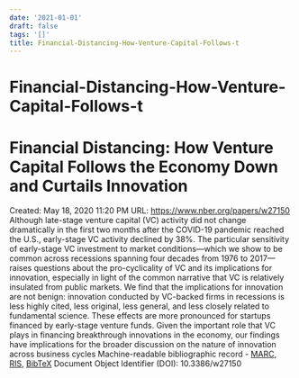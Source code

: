 ```yaml
---
date: '2021-01-01'
draft: false
tags: '[]'
title: Financial-Distancing-How-Venture-Capital-Follows-t
---
```


# Financial-Distancing-How-Venture-Capital-Follows-t

# Financial Distancing: How Venture Capital Follows the Economy Down and Curtails Innovation
Created: May 18, 2020 11:20 PM
URL: https://www.nber.org/papers/w27150
Although late-stage venture capital (VC) activity did not change dramatically in the first two months after the COVID-19 pandemic reached the U.S., early-stage VC activity declined by 38%.
The particular sensitivity of early-stage VC investment to market conditions—which we show to be common across recessions spanning four decades from 1976 to 2017—raises questions about the pro-cyclicality of VC and its implications for innovation, especially in light of the common narrative that VC is relatively insulated from public markets.
We find that the implications for innovation are not benign: innovation conducted by VC-backed firms in recessions is less highly cited, less original, less general, and less closely related to fundamental science.
These effects are more pronounced for startups financed by early-stage venture funds.
Given the important role that VC plays in financing breakthrough innovations in the economy, our findings have implications for the broader discussion on the nature of innovation across business cycles
Machine-readable bibliographic record - [MARC](https://www.nber.org/papers/w27150.marc), [RIS](https://www.nber.org/papers/w27150.ris), [BibTeX](https://www.nber.org/papers/w27150.bib)
Document Object Identifier (DOI): 10.3386/w27150
